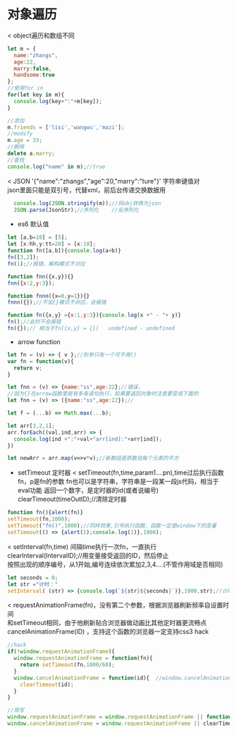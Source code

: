 # 对象遍历
< object遍历和数组不同     
```javascript
let m = {
  name:"zhangs",
  age:22,
  marry:false,
  handsome:true
};
//使用for in
for(let key in m){
  console.log(key+":"+m[key]);
}

//添加     
m.friends = ['lisi','wangwu','mazi'];     
//modify     
m.age = 33;     
//删除      
delete a.marry;      
//查找     
console.log("name" in m);//true
```

< JSON '{"name":"zhangs","age":20,"marry":"ture"}' 字符串键值对         
json里面只能是双引号，代替xml，前后台传递交换数据用
```javascript
  console.log(JSON.stringify(m));//将obj转换为json
  JSON.parse(JsonStr);//序列化    //反序列化
```
* es6 默认值
```javascript
let [a,b=10] = [5];
let [x:hh,y:tt=20] = [x:10];
function fn([a,b]){console.log(a+b)}
fn([3,2]);
fn(1);//报错，解构模式不对应

function fnn({x,y}){}
fnn({x:2,y:3});

function fnnn({x=0,y=1}){}
fnnn({});//不加{}模式不对应，会报错

function fn({x,y} ={x:1,y:3}){console.log(x +" - "+ y)}
fn();//此时不会报错
fn({});// 相当于fn({x,y} = {})   undefined - undefined
```

* arrow function
```javascript
let fn = (v) => { v };//形参只有一个可不用()
var fn = function(v){
  return v;
}

let fnn = (v) => {name:"ss",age:22};//错误，
//因为{}在arrow函数里是有多条语句执行，如果要返回对象时注意要变成下面的
let fnn = (v) => ({name:"ss",age:22});//

let f = (...b) => Math.max(...b);

let arr[3,2,1];
arr.forEach((val,ind,arr) => {
  console.log(ind +":"+val+"arr[ind]:"+arr[ind]);
})

let newArr = arr.map(v=>v*v);//新数组是原数组每个元素的平方
```

* setTimeout 定时器
< setTimeout(fn,time,param1....pn),time过后执行函数fn，p是fn的参数
fn也可以是字符串，字符串是一段某一段js代码，相当于eval功能
返回一个数字，是定时器的id(或者说编号)
clearTimeout(timeOutID);//清除定时器
```javascript
function fn(){alert(fn)}
setTimeout(fn,1000);
setTimeout("fn()",1000);//同样效果,引号执行函数，函数一定是window下的变量
setTimeout(() => {alert(1);console.log(1)},1000);
```

< setInterval(fn,time) 间隔time执行一次fn，一直执行       
clearInterval(IntervalID);//用变量接受返回的ID，然后停止     
按照出现的顺序编号，从1开始,编号连续依次累加2,3,4....(不管作用域是否相同)
```javascript
let seconds = 0;
let str ="计时："
setInterval( (str) => {console.log(`${str}${seconds}`)},1000,str);//计时：1....
```

< requestAnimationFrame(fn)，没有第二个参数，根据浏览器刷新频率自设置时间       
和setTimeout相同，由于他刷新贴合浏览器做动画比其他定时器更流畅点         
cancelAnimationFrame(ID) ，支持这个函数的浏览器一定支持css3
hack
```javascript
//hack
if(!window.requestAnimationFrame){
  window.requestAnimationFrame = function(fn){
    return setTimeout(fn,1000/60);
  }
  window.cancelAnimationFrame = function(id){  //window.cancelAnimationFrame = clearTimeout
    clearTimeout(id);
  }
}

//简写
window.requestAnimationFrame = window.requestAnimationFrame || function (f){return setTimeout(f,1000/60)};
window.cancelAnimationFrame = window.requestAnimationFrame || clearTimeout;
